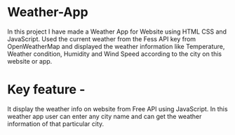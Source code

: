 # Weather-App
In this project I have made a Weather App for Website using HTML CSS and JavaScript. Used the current weather from
the Fess API key from OpenWeatherMap and displayed the weather information like Temperature,  Weather condition, 
Humidity and Wind Speed according to the city on this website or app.
# Key feature - 
It display the weather info on website from Free API using JavaScript.
In this weather app user can enter any city name and can get the weather information of that particular city.
